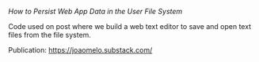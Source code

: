 *How to Persist Web App Data in the User File System*

Code used on post where we build a web text editor to save and open text files from the file system.

Publication: https://joaomelo.substack.com/
